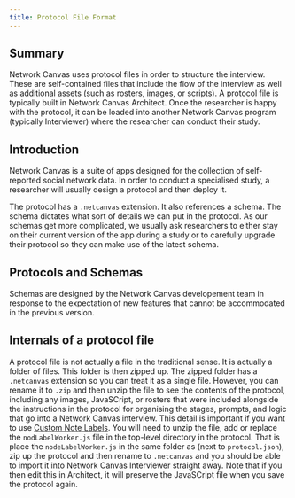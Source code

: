 ```yaml
---
title: Protocol File Format
---
```


## Summary

Network Canvas uses protocol files in order to structure the interview. These are self-contained files that include the flow of the interview as well as additional assets (such as rosters, images, or scripts). A protocol file is typically built in Network Canvas Architect. Once the researcher is happy with the protocol, it can be loaded into another Network Canvas program (typically Interviewer) where the researcher can conduct their study.

## Introduction

Network Canvas is a suite of apps designed for the collection of self-reported social network data. In order to conduct a specialised study, a researcher will usually design a protocol and then deploy it.

The protocol has a `.netcanvas` extension. It also references a schema. The schema dictates what sort of details we can put in the protocol. As our schemas get more complicated, we usually ask researchers to either stay on their current version of the app during a study or to carefully upgrade their protocol so they can make use of the latest schema.

## Protocols and Schemas

Schemas are designed by the Network Canvas developement team in response to the expectation of new features that cannot be accommodated in the previous version.

## Internals of a protocol file

A protocol file is not actually a file in the traditional sense. It is actually a folder of files. This folder is then zipped up. The zipped folder has a `.netcanvas` extension so you can treat it as a single file. However, you can rename it to `.zip` and then unzip the file to see the contents of the protocol, including any images, JavaSCript, or rosters that were included alongside the instructions in the protocol for organising the stages, prompts, and logic that go into a Network Canvas interview. This detail is important if you want to use [Custom Note Labels](https://documentation.networkcanvas.com/reference/node-labelling/). You will need to unzip the file, add or replace the `nodLabelWorker.js` file in the top-level directory in the protocol. That is place the `nodeLabelWorker.js` in the same folder as (next to `protocol.json`), zip up the protocol and then rename to `.netcanvas` and you should be able to import it into Network Canvas Interviewer straight away. Note that if you then edit this in Architect, it will preserve the JavaSCript file when you save the protocol again.
